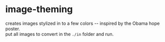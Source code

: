 # image-theming
creates images stylized in to a few colors -- inspired by the Obama hope poster.<br />
put all images to convert in the `./in` folder and run.
<br />

